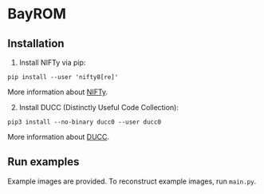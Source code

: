 # BayROM

## Installation

1. Install NIFTy via pip:

```
pip install --user 'nifty8[re]'
```

More information about [NIFTy](https://github.com/NIFTy-PPL/NIFTy).

2. Install DUCC (Distinctly Useful Code Collection):

```
pip3 install --no-binary ducc0 --user ducc0
```

More information about [DUCC](https://gitlab.mpcdf.mpg.de/mtr/ducc).

## Run examples

Example images are provided. To reconstruct example images, run `main.py`.
